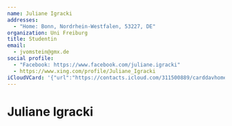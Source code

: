 ```yaml
---
name: Juliane Igracki
addresses:
  - "Home: Bonn, Nordrhein-Westfalen, 53227, DE"
organization: Uni Freiburg
title: Studentin
email:
  - jvomstein@gmx.de
social profile:
  - "Facebook: https://www.facebook.com/juliane.igracki"
  - https://www.xing.com/profile/Juliane_Igracki
iCloudVCard: '{"url":"https://contacts.icloud.com/311500889/carddavhome/card/Yzk4ZjcxNzYtZGZmMi00MWE1LWE0MDctOGMzM2IzZTVlNTdj.vcf","etag":"\"kmfhen37\"","data":"BEGIN:VCARD\r\nVERSION:3.0\r\nFN:\r\nN:Igracki;Juliane;;;\r\nUID:c98f7176-dff2-41a5-a407-8c33b3e5e57c\r\nADR;TYPE=HOME:;;;Bonn;Nordrhein-Westfalen;53227;DE;\r\nitem1.X-ABLABEL:Work\r\nitem0.X-ABLABEL:xing\r\nitem2.X-ABLABEL:Work\r\nPRODID:ez-vcard 0.9.13-fc\r\nREV:2025-04-03T22:06:34Z\r\nORG:Uni Freiburg;\r\nTITLE:Studentin\r\nEMAIL;TYPE=PREF:jvomstein@gmx.de\r\nPHOTO;VALUE=uri:https://d2ojpxxtu63wzl.cloudfront.net/static/dc7b79fc5417b9\r\n 3bc6673dba450535c0_bf0f17a680048b113b1e60738e77860480658a0d0c4e05d899b133c4\r\n 0c643204\r\nX-SOCIALPROFILE;TYPE=facebook;X-USER=juliane.igracki;X-USERID=1298076024;X-\r\n DISPLAYNAME=Juliane Igracki:https://www.facebook.com/juliane.igracki\r\nitem0.X-SOCIALPROFILE;X-USER=Juliane_Igracki:https://www.xing.com/profile/J\r\n uliane_Igracki\r\nEND:VCARD"}'
---
```

# Juliane Igracki